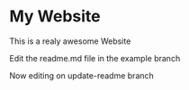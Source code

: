 # My Website

This is a realy awesome Website

Edit the readme.md file in the example branch

Now editing on update-readme branch
